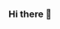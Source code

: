 ### Hi there 👋

<!--
**VanessaJannu/VanessaJannu** is a ✨ _special_ ✨ repository because its `README.md` (this file) appears on your GitHub profile.

Here are some ideas to get you started:

- 🔭 I’m currently working on building our Customer Success/Enterprise Support Engineering Teams in North America
- 🌱 I’m currently learning GitHub's Platform, how people build software, GitHub's culture and more about our Talent Teams!
- 👯 I’m looking to collaborate on onboarding new hires, in-house applications and networking with other Hubbers
- 🤔 I’m looking for help with learning more about IT Security and Sourcing Tips
- 💬 Ask me about anything about Technical Recruitment
- 📫 How to reach me: VanessaJannu@github.com
- 😄 Pronouns: They, Them, Their, Theirs..
- ⚡ Fun fact: If I were to live in one place forever, it would be Greece!
-->
